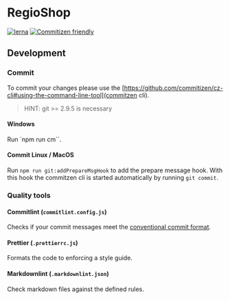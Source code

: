 # RegioShop

[![lerna](https://img.shields.io/badge/maintained%20with-lerna-cc00ff.svg)](https://lerna.js.org/)
[![Commitizen friendly](https://img.shields.io/badge/commitizen-friendly-brightgreen.svg)](http://commitizen.github.io/cz-cli/)

## Development

### Commit

To commit your changes please use the [https://github.com/commitizen/cz-cli#using-the-command-line-tool](commitzen cli).

> HINT: git >= 2.9.5 is necessary

#### Windows

Run `npm run cm``.

#### Commit Linux / MacOS

Run `npm run git:addPrepareMsgHook` to add the prepare message hook.
With this hook the commitzen cli is started automatically by running `git commit`.

### Quality tools

#### Commitlint (`commitlint.config.js`)

Checks if your commit messages meet the [conventional commit format](conventionalcommits.org/en/v1.0.0/).

#### Prettier (`.prettierrc.js`)

Formats the code to enforcing a style guide.

#### Markdownlint (`.markdownlint.json`)

Check markdown files against the defined rules.
